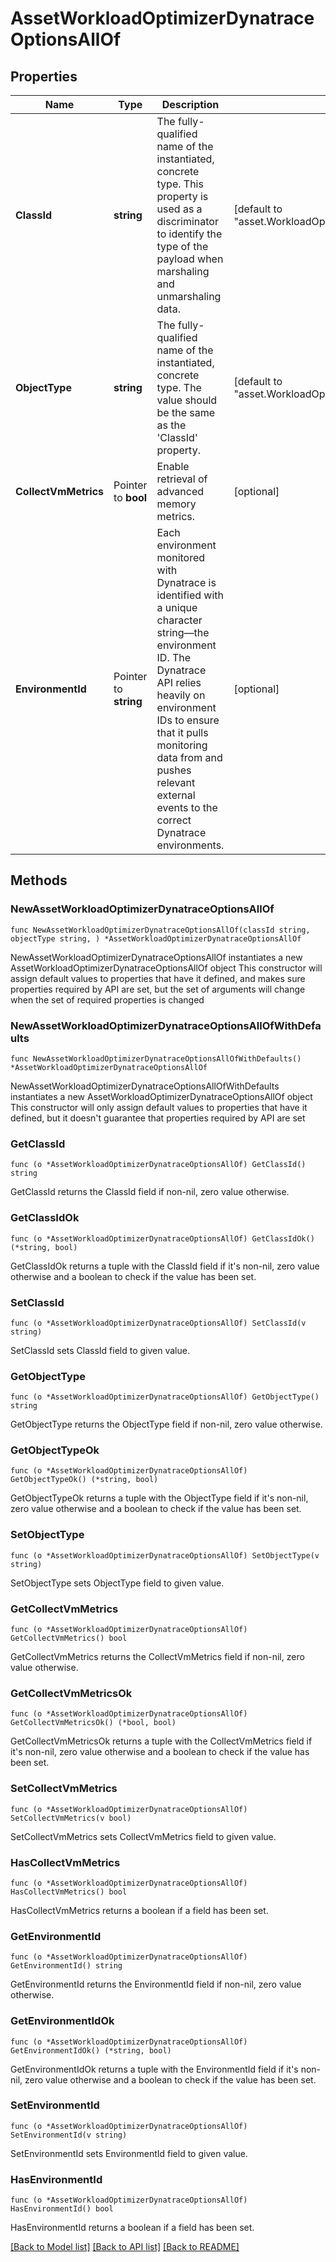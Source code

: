 # AssetWorkloadOptimizerDynatraceOptionsAllOf

## Properties

Name | Type | Description | Notes
------------ | ------------- | ------------- | -------------
**ClassId** | **string** | The fully-qualified name of the instantiated, concrete type. This property is used as a discriminator to identify the type of the payload when marshaling and unmarshaling data. | [default to "asset.WorkloadOptimizerDynatraceOptions"]
**ObjectType** | **string** | The fully-qualified name of the instantiated, concrete type. The value should be the same as the &#39;ClassId&#39; property. | [default to "asset.WorkloadOptimizerDynatraceOptions"]
**CollectVmMetrics** | Pointer to **bool** | Enable retrieval of advanced memory metrics. | [optional] 
**EnvironmentId** | Pointer to **string** | Each environment monitored with Dynatrace is identified with a unique character string—the environment ID. The Dynatrace API relies heavily on environment IDs to ensure that it pulls monitoring data from and pushes relevant external events to the correct Dynatrace environments. | [optional] 

## Methods

### NewAssetWorkloadOptimizerDynatraceOptionsAllOf

`func NewAssetWorkloadOptimizerDynatraceOptionsAllOf(classId string, objectType string, ) *AssetWorkloadOptimizerDynatraceOptionsAllOf`

NewAssetWorkloadOptimizerDynatraceOptionsAllOf instantiates a new AssetWorkloadOptimizerDynatraceOptionsAllOf object
This constructor will assign default values to properties that have it defined,
and makes sure properties required by API are set, but the set of arguments
will change when the set of required properties is changed

### NewAssetWorkloadOptimizerDynatraceOptionsAllOfWithDefaults

`func NewAssetWorkloadOptimizerDynatraceOptionsAllOfWithDefaults() *AssetWorkloadOptimizerDynatraceOptionsAllOf`

NewAssetWorkloadOptimizerDynatraceOptionsAllOfWithDefaults instantiates a new AssetWorkloadOptimizerDynatraceOptionsAllOf object
This constructor will only assign default values to properties that have it defined,
but it doesn't guarantee that properties required by API are set

### GetClassId

`func (o *AssetWorkloadOptimizerDynatraceOptionsAllOf) GetClassId() string`

GetClassId returns the ClassId field if non-nil, zero value otherwise.

### GetClassIdOk

`func (o *AssetWorkloadOptimizerDynatraceOptionsAllOf) GetClassIdOk() (*string, bool)`

GetClassIdOk returns a tuple with the ClassId field if it's non-nil, zero value otherwise
and a boolean to check if the value has been set.

### SetClassId

`func (o *AssetWorkloadOptimizerDynatraceOptionsAllOf) SetClassId(v string)`

SetClassId sets ClassId field to given value.


### GetObjectType

`func (o *AssetWorkloadOptimizerDynatraceOptionsAllOf) GetObjectType() string`

GetObjectType returns the ObjectType field if non-nil, zero value otherwise.

### GetObjectTypeOk

`func (o *AssetWorkloadOptimizerDynatraceOptionsAllOf) GetObjectTypeOk() (*string, bool)`

GetObjectTypeOk returns a tuple with the ObjectType field if it's non-nil, zero value otherwise
and a boolean to check if the value has been set.

### SetObjectType

`func (o *AssetWorkloadOptimizerDynatraceOptionsAllOf) SetObjectType(v string)`

SetObjectType sets ObjectType field to given value.


### GetCollectVmMetrics

`func (o *AssetWorkloadOptimizerDynatraceOptionsAllOf) GetCollectVmMetrics() bool`

GetCollectVmMetrics returns the CollectVmMetrics field if non-nil, zero value otherwise.

### GetCollectVmMetricsOk

`func (o *AssetWorkloadOptimizerDynatraceOptionsAllOf) GetCollectVmMetricsOk() (*bool, bool)`

GetCollectVmMetricsOk returns a tuple with the CollectVmMetrics field if it's non-nil, zero value otherwise
and a boolean to check if the value has been set.

### SetCollectVmMetrics

`func (o *AssetWorkloadOptimizerDynatraceOptionsAllOf) SetCollectVmMetrics(v bool)`

SetCollectVmMetrics sets CollectVmMetrics field to given value.

### HasCollectVmMetrics

`func (o *AssetWorkloadOptimizerDynatraceOptionsAllOf) HasCollectVmMetrics() bool`

HasCollectVmMetrics returns a boolean if a field has been set.

### GetEnvironmentId

`func (o *AssetWorkloadOptimizerDynatraceOptionsAllOf) GetEnvironmentId() string`

GetEnvironmentId returns the EnvironmentId field if non-nil, zero value otherwise.

### GetEnvironmentIdOk

`func (o *AssetWorkloadOptimizerDynatraceOptionsAllOf) GetEnvironmentIdOk() (*string, bool)`

GetEnvironmentIdOk returns a tuple with the EnvironmentId field if it's non-nil, zero value otherwise
and a boolean to check if the value has been set.

### SetEnvironmentId

`func (o *AssetWorkloadOptimizerDynatraceOptionsAllOf) SetEnvironmentId(v string)`

SetEnvironmentId sets EnvironmentId field to given value.

### HasEnvironmentId

`func (o *AssetWorkloadOptimizerDynatraceOptionsAllOf) HasEnvironmentId() bool`

HasEnvironmentId returns a boolean if a field has been set.


[[Back to Model list]](../README.md#documentation-for-models) [[Back to API list]](../README.md#documentation-for-api-endpoints) [[Back to README]](../README.md)


